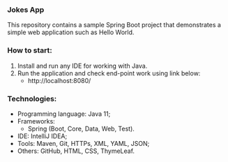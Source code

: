 ### Jokes App
This repository contains a sample Spring Boot project that demonstrates
a simple web application such as Hello World.



### How to start:
1. Install and run any IDE for working with Java.
2. Run the application and check end-point work using link below:
   - http://localhost:8080/



### Technologies:
- Programming language: Java 11;
- Frameworks:
  - Spring (Boot, Core, Data, Web, Test).
- IDE: IntelliJ IDEA;
- Tools: Maven, Git, HTTPs, XML, YAML, JSON;
- Others: GitHub, HTML, CSS, ThymeLeaf.